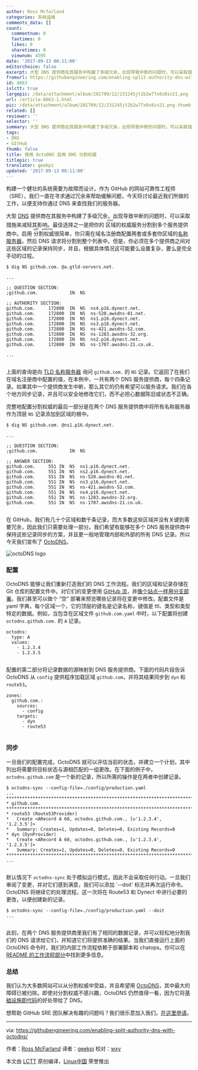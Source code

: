 ```yaml
---
author: Ross Mcfarland
categories: 系统运维
comments_data: []
count:
  commentnum: 0
  favtimes: 0
  likes: 0
  sharetimes: 0
  viewnum: 4595
date: '2017-09-13 08:11:00'
editorchoice: false
excerpt: 大型 DNS 提供商在其服务中构建了多级冗余，出现导致中断的问题时，可以采取措施来减轻其影响。最佳选择之一是把你的区域的权威服务分割到多个服务提供商中。
fromurl: https://githubengineering.com/enabling-split-authority-dns-with-octodns/
id: 8863
islctt: true
largepic: /data/attachment/album/201709/12/231245jt2b2w77x0z8in21.png
url: /article-8863-1.html
pic: /data/attachment/album/201709/12/231245jt2b2w77x0z8in21.png.thumb.jpg
related: []
reviewer: ''
selector: ''
summary: 大型 DNS 提供商在其服务中构建了多级冗余，出现导致中断的问题时，可以采取措施来减轻其影响。最佳选择之一是把你的区域的权威服务分割到多个服务提供商中。
tags:
- DNS
- GItHub
thumb: false
title: 使用 OctoDNS 启用 DNS 分割权威
titlepic: true
translator: geekpi
updated: '2017-09-13 08:11:00'
---
```


构建一个健壮的系统需要为故障而设计。作为 GitHub 的网站可靠性工程师（SRE），我们一直在寻求通过冗余来帮助缓解问题，今天将讨论最近我们所做的工作，以便支持你通过 DNS 来查找我们的服务器。


大型 [DNS](https://en.wikipedia.org/wiki/Domain_Name_System) 提供商在其服务中构建了多级冗余，出现导致中断的问题时，可以采取措施来减轻其影响。最佳选择之一是把你的<ruby> 区域 <rt>  zone </rt></ruby>的权威服务分割到多个服务提供商中。启用<ruby> 分割权威 <rt>  split authority </rt></ruby>很简单，你只需在域名注册商配置两套或多套你区域的[名称服务器](https://en.wikipedia.org/wiki/Name_server)，然后 DNS 请求将分割到整个列表中。但是，你必须在多个提供商之间对这些区域的记录保持同步，并且，根据具体情况这可能要么设置复杂，要么是完全手动的过程。



```
$ dig NS github.com. @a.gtld-servers.net.

...

;; QUESTION SECTION:
;github.com.            IN  NS

;; AUTHORITY SECTION:
github.com.     172800  IN  NS  ns4.p16.dynect.net.
github.com.     172800  IN  NS  ns-520.awsdns-01.net.
github.com.     172800  IN  NS  ns1.p16.dynect.net.
github.com.     172800  IN  NS  ns3.p16.dynect.net.
github.com.     172800  IN  NS  ns-421.awsdns-52.com.
github.com.     172800  IN  NS  ns-1283.awsdns-32.org.
github.com.     172800  IN  NS  ns2.p16.dynect.net.
github.com.     172800  IN  NS  ns-1707.awsdns-21.co.uk.

...


```

上面的查询是向 [TLD 名称服务器](https://en.wikipedia.org/wiki/Top-level_domain) 询问 `github.com.` 的 `NS` 记录。它返回了在我们在域名注册商中配置的值，在本例中，一共有两个 DNS 服务提供商，每个四条记录。如果其中一个提供商发生中断，那么其它的仍有希望可以服务请求。我们在各个地方同步记录，并且可以安全地修改它们，而不必担心数据陈旧或状态不正确。


完整地配置分割权威的最后一部分是在两个 DNS 服务提供商中将所有名称服务器作为顶层 `NS` 记录添加到区域的根中。



```
$ dig NS github.com. @ns1.p16.dynect.net.

...

;; QUESTION SECTION:
;github.com.            IN  NS

;; ANSWER SECTION:
github.com.     551 IN  NS  ns1.p16.dynect.net.
github.com.     551 IN  NS  ns2.p16.dynect.net.
github.com.     551 IN  NS  ns-520.awsdns-01.net.
github.com.     551 IN  NS  ns3.p16.dynect.net.
github.com.     551 IN  NS  ns-421.awsdns-52.com.
github.com.     551 IN  NS  ns4.p16.dynect.net.
github.com.     551 IN  NS  ns-1283.awsdns-32.org.
github.com.     551 IN  NS  ns-1707.awsdns-21.co.uk.


```

在 GitHub，我们有几十个区域和数千条记录，而大多数这些区域并没有关键到需要冗余，因此我们只需要处理一部分。我们希望有能够在多个 DNS 服务提供商中保持这些记录同步的方案，并且更一般地管理内部和外部的所有 DNS 记录。所以今天我们宣布了 [OctoDNS](https://github.com/github/octodns/)。


![octoDNS logo](/data/attachment/album/201709/12/231245jt2b2w77x0z8in21.png)


### 配置


OctoDNS 能够让我们重新打造我们的 DNS 工作流程。我们的区域和记录存储在 Git 仓库的配置文件中。对它们的变更使用 [GitHub 流](https://guides.github.com/introduction/flow/)，并[像个站点一样用分支部署](https://githubengineering.com/deploying-branches-to-github-com/)。我们甚至可以做个 “空” 部署来预览哪些记录将在变更中修改。配置文件是 yaml 字典，每个区域一个，它的顶层的键名是记录名称，键值是 ttl、类型和类型特定的数据。例如，当包含在区域文件 `github.com.yaml` 中时，以下配置将创建 `octodns.github.com.` 的 `A` 记录。



```
octodns:
  type: A
  values:
    - 1.2.3.4
    - 1.2.3.5


```

配置的第二部分将记录数据的源映射到 DNS 服务提供商。下面的代码片段告诉 OctoDNS 从 `config` 提供程序加载区域 `github.com`，并将其结果同步到 `dyn` 和 `route53`。



```
zones:
  github.com.:
    sources:
      - config
    targets:
      - dyn
      - route53


```

### 同步


一旦我们的配置完成，OctoDNS 就可以评估当前的状态，并建立一个计划，其中列出将需要将目标状态与源相匹配的一组更改。在下面的例子中，`octodns.github.com` 是一个新的记录，所以所需的操作是在两者中创建记录。



```
$ octodns-sync --config-file=./config/production.yaml
...
********************************************************************************
* github.com.
********************************************************************************
* route53 (Route53Provider)
*   Create <ARecord A 60, octodns.github.com., [u'1.2.3.4', '1.2.3.5']>
*   Summary: Creates=1, Updates=0, Deletes=0, Existing Records=0
* dyn (DynProvider)
*   Create <ARecord A 60, octodns.github.com., [u'1.2.3.4', '1.2.3.5']>
*   Summary: Creates=1, Updates=0, Deletes=0, Existing Records=0
********************************************************************************
...


```

默认情况下 `octodns-sync` 处于模拟运行模式，因此不会采取任何行动。一旦我们审阅了变更，并对它们感到满意，我们可以添加 `--doit' 标志并再次运行命令。OctoDNS 将继续它的处理流程，这一次将在 Route53 和 Dynect 中进行必要的更改，以便创建新的记录。



```
$ octodns-sync --config-file=./config/production.yaml --doit
...


```

此刻，在两个 DNS 服务提供商里我们有了相同的数据记录，并可以轻松地分割我们的 DNS 请求给它们，并知道它们将提供准确的结果。当我们直接运行上面的 OctoDNS 命令时，我们的内部工作流程依赖于部署脚本和 chatops。你可以在 [README 的工作流程部分](https://github.com/github/octodns#workflow)中找到更多信息。


### 总结


我们认为大多数网站可以从分割权威中受益，并且希望用 [OctoDNS](https://github.com/github/octodns/)，其中最大的障碍已被扫除。即使对分割权威不感兴趣，OctoDNS 仍然值得一看，因为它将[基础设施即代码](https://en.wikipedia.org/wiki/Infrastructure_as_Code)的好处带给了 DNS。


想帮助 GitHub SRE 团队解决有趣的问题吗？我们很乐意加入我们。[在这里申请](https://boards.greenhouse.io/github/jobs/669805#.WPVqJlPyvUI)。




---


via: <https://githubengineering.com/enabling-split-authority-dns-with-octodns/>


作者：[Ross McFarland](https://github.com/ross) 译者：[geekpi](https://github.com/geekpi) 校对：[wxy](https://github.com/wxy)


本文由 [LCTT](https://github.com/LCTT/TranslateProject) 原创编译，[Linux中国](https://linux.cn/) 荣誉推出